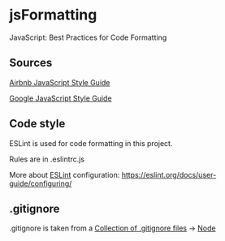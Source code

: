 # jsFormatting
JavaScript: Best Practices for Code Formatting

## Sources
[Airbnb JavaScript Style Guide](https://airbnb.io/projects/javascript/)

[Google JavaScript Style Guide](https://google.github.io/styleguide/jsguide.html)

## Code style

ESLint is used for code formatting in this project.

Rules are in .eslintrc.js

More about [ESLint](https://eslint.org/docs/user-guide/getting-started) configuration: https://eslint.org/docs/user-guide/configuring/

## .gitignore

.gitignore is taken from a [Collection of .gitignore files](https://github.com/github/gitignore) -> [Node](https://github.com/github/gitignore/blob/master/Node.gitignore) 